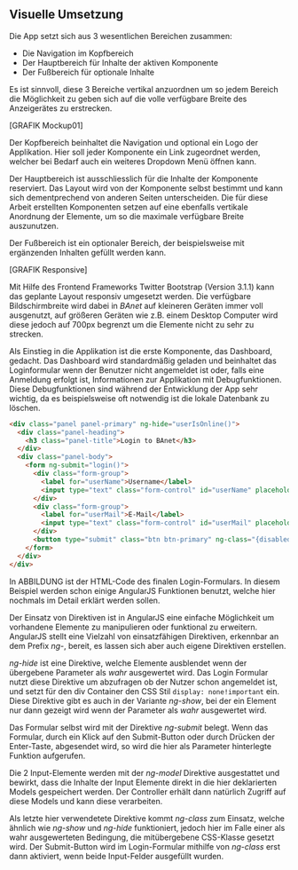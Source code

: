 ## Visuelle Umsetzung
Die App setzt sich aus 3 wesentlichen Bereichen zusammen:

- Die Navigation im Kopfbereich
- Der Hauptbereich für Inhalte der aktiven Komponente
- Der Fußbereich für optionale Inhalte

Es ist sinnvoll, diese 3 Bereiche vertikal anzuordnen um so jedem Bereich die Möglichkeit zu geben sich auf die volle verfügbare Breite des Anzeigerätes zu erstrecken.

[GRAFIK Mockup01]

Der Kopfbereich beinhaltet die Navigation und optional ein Logo der Applikation. Hier soll jeder Komponente ein Link zugeordnet werden, welcher bei Bedarf auch ein weiteres Dropdown Menü öffnen kann.

Der Hauptbereich ist ausschliesslich für die Inhalte der Komponente reserviert. Das Layout wird von der Komponente selbst bestimmt und kann sich dementprechend von anderen Seiten unterscheiden. Die für diese Arbeit erstellten Komponenten setzen auf eine ebenfalls vertikale Anordnung der Elemente, um so die maximale verfügbare Breite auszunutzen.

Der Fußbereich ist ein optionaler Bereich, der beispielsweise mit ergänzenden Inhalten gefüllt werden kann.

[GRAFIK Responsive]

Mit Hilfe des Frontend Frameworks Twitter Bootstrap (Version 3.1.1) kann das geplante Layout responsiv umgesetzt werden. Die verfügbare Bildschirmbreite wird dabei in *BAnet* auf kleineren Geräten immer voll ausgenutzt, auf größeren Geräten wie z.B. einem Desktop Computer wird diese jedoch auf 700px begrenzt um die Elemente nicht zu sehr zu strecken.

Als Einstieg in die Applikation ist die erste Komponente, das Dashboard, gedacht. Das Dashboard wird standardmäßig geladen und beinhaltet das Loginformular wenn der Benutzer nicht angemeldet ist oder, falls eine Anmeldung erfolgt ist, Informationen zur Applikation mit Debugfunktionen. Diese Debugfunktionen sind während der Entwicklung der App sehr wichtig, da es beispielsweise oft notwendig ist die lokale Datenbank zu löschen.

```html
<div class="panel panel-primary" ng-hide="userIsOnline()">
  <div class="panel-heading">
    <h3 class="panel-title">Login to BAnet</h3>
  </div>
  <div class="panel-body">
    <form ng-submit="login()">
      <div class="form-group">
        <label for="userName">Username</label>
        <input type="text" class="form-control" id="userName" placeholder="Username" ng-model="user.name" required>
      </div>
      <div class="form-group">
        <label for="userMail">E-Mail</label>
        <input type="text" class="form-control" id="userMail" placeholder="E-Mail" ng-model="user.email" required>
      </div>
      <button type="submit" class="btn btn-primary" ng-class="{disabled: !user.name || !user.email}">Login {{user.name}}<span ng-show="user.email">@</span>{{user.email}}</button>
    </form>
  </div>
</div>
```

In ABBILDUNG ist der HTML-Code des finalen Login-Formulars. In diesem Beispiel werden schon einige AngularJS Funktionen benutzt, welche hier nochmals im Detail erklärt werden sollen.

Der Einsatz von Direktiven ist in AngularJS eine einfache Möglichkeit um vorhandene Elemente zu manipulieren oder funktional zu erweitern. AngularJS stellt eine Vielzahl von einsatzfähigen Direktiven, erkennbar an dem Prefix *ng-*, bereit, es lassen sich aber auch eigene Direktiven erstellen.

*ng-hide* ist eine Direktive, welche Elemente ausblendet wenn der übergebene Parameter als *wahr* ausgewertet wird. Das Login Formular nutzt diese Direktive um abzufragen ob der Nutzer schon angemeldet ist, und setzt für den div Container den CSS Stil `display: none!important` ein. Diese Direktive gibt es auch in der Variante *ng-show*, bei der ein Element nur dann gezeigt wird wenn der Parameter als *wahr* ausgewertet wird.

Das Formular selbst wird mit der Direktive *ng-submit* belegt. Wenn das Formular, durch ein Klick auf den Submit-Button oder durch Drücken der Enter-Taste, abgesendet wird, so wird die hier als Parameter hinterlegte Funktion aufgerufen.

Die 2 Input-Elemente werden mit der *ng-model* Direktive ausgestattet und bewirkt, dass die Inhalte der Input Elemente direkt in die hier deklarierten Models gespeichert werden. Der Controller erhält dann natürlich Zugriff auf diese Models und kann diese verarbeiten.

Als letzte hier verwendetete Direktive kommt *ng-class* zum Einsatz, welche ähnlich wie *ng-show* und *ng-hide* funktioniert, jedoch hier im Falle einer als wahr ausgewerteten Bedingung, die mitübergebene CSS-Klasse gesetzt wird. Der Submit-Button wird im Login-Formular mithilfe von *ng-class* erst dann aktiviert, wenn beide Input-Felder ausgefüllt wurden.
